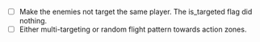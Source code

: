 - [ ] Make the enemies not target the same player. The is_targeted flag did nothing.
- [ ] Either multi-targeting or random flight pattern towards action zones.
